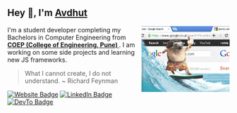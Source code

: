 
<h2>Hey 👋, I'm <a href="https://justafolk.github.io/">Avdhut</a></h2>
<img align="right" src="./200w.gif" />
<p>I'm a student developer completing my Bachelors in Computer Engineering from <br/> <strong><a href=""> COEP (College of Engineering, Pune) </a> </strong>. I am working on some side projects and learning new JS frameworks.</p>

> What I cannot create, I do not understand.
> ~ Richard Feynman
> 
<p><a href="https://justafolk.github.io"><img src="https://img.shields.io/badge/-justafolk.github.io-4E69C8?style=flat-square&amp;labelColor=4E69C8&amp;logo=Firefox&amp;link=https://justafolk.github.io" alt="Website Badge"></a>  <a href="https://www.linkedin.com/in/avdhut-kamble/"><img src="https://img.shields.io/badge/-@avdhutkamble-0077B5?style=flat-square&amp;labelColor=0077B5&amp;logo=LinkedIn&amp;link=https://www.linkedin.com/in/avdhut-kamble/" alt="LinkedIn Badge"></a> <a href="https://dev.to/justafolk"><img src="https://img.shields.io/badge/-@justafolk-0A0A0A?style=flat-square&amp;labelColor=0A0A0A&amp;logo=dev.to&amp;link=https://dev.to/justafolk" alt="DevTo Badge"></a> </p>




<!-- <h2>⚡️ Recent Contribution Graph</h2>
<a href="https://github.com/justafolk"><img alt="Justafolk's Activity Graph" src="https://activity-graph.herokuapp.com/graph?username=justafolk&theme=xcode" /></a>
 -->
